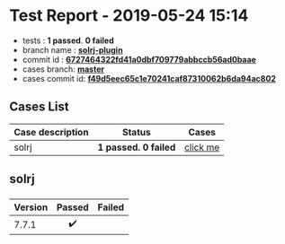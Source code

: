 # Test Report - 2019-05-24 15:14

- tests  : **1 passed**. **0 failed**
- branch name : **[solrj-plugin](https://github.com/apache/incubator-skywalking/tree/solrj-plugin)**
- commit id : **[6727464322fd41a0dbf709779abbccb56ad0baae](https://github.com/apache/incubator-skywalking/commit/6727464322fd41a0dbf709779abbccb56ad0baae)**
- cases branch: **[master](https://github.com/SkywalkingTest/skywalking-autotest-scenarios/tree/master)**
- cases commit id: **[f49d5eec65c1e70241caf87310062b6da94ac802](https://github.com/SkywalkingTest/skywalking-autotest-scenarios/commit/f49d5eec65c1e70241caf87310062b6da94ac802)**

## Cases List

| Case description | Status | Cases|
|:-----|:-----:|:-----:|
|solrj| **1 passed. 0 failed**| [click me](#solrj) |

## solrj

### 
|  Version     | Passed | Failed|
|:------------- |:-------:|:-----:|
| 7.7.1  | :heavy_check_mark:||

